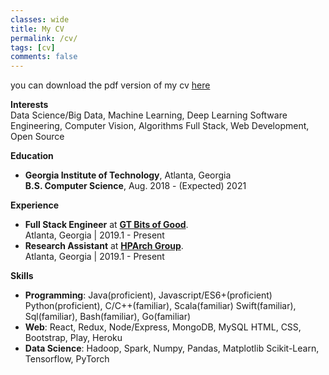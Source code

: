 ```yaml
---
classes: wide
title: My CV
permalink: /cv/
tags: [cv]
comments: false
---
```

you can download the pdf version of my cv [here](https://github.com/BennyWnj/Job-related/blob/master/Bingyao%20Wang%20Resume.pdf) <br/>

**Interests** <br/>
Data Science/Big Data, Machine Learning, Deep Learning
Software Engineering, Computer Vision, Algorithms 
Full Stack, Web Development, Open Source

**Education**
* **Georgia Institute of Technology**, Atlanta, Georgia <br/>
  **B.S. Computer Science**,  Aug. 2018 - (Expected) 2021

**Experience**
* **Full Stack Engineer** at [**GT Bits of Good**](https://bitsofgood.org/). <br/>
    Atlanta, Georgia | 2019.1 - Present
* **Research Assistant** at [**HPArch Group**](http://comparch.gatech.edu/hparch/index.html). <br/>
    Atlanta, Georgia | 2019.1 - Present<br/>

**Skills**
* **Programming**: Java(proficient), Javascript/ES6+(proficient) 
    Python(proficient), C/C++(familiar), Scala(familiar)
    Swift(familiar), Sql(familiar), Bash(familiar), Go(familiar)
* **Web**: React, Redux, Node/Express, MongoDB, MySQL
    HTML, CSS, Bootstrap, Play, Heroku
* **Data Science**: Hadoop, Spark, Numpy, Pandas, Matplotlib 
    Scikit-Learn, Tensorflow, PyTorch


    
    
